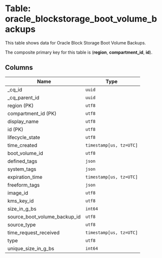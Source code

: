 # Table: oracle_blockstorage_boot_volume_backups

This table shows data for Oracle Block Storage Boot Volume Backups.

The composite primary key for this table is (**region**, **compartment_id**, **id**).

## Columns

| Name          | Type          |
| ------------- | ------------- |
|_cq_id|`uuid`|
|_cq_parent_id|`uuid`|
|region (PK)|`utf8`|
|compartment_id (PK)|`utf8`|
|display_name|`utf8`|
|id (PK)|`utf8`|
|lifecycle_state|`utf8`|
|time_created|`timestamp[us, tz=UTC]`|
|boot_volume_id|`utf8`|
|defined_tags|`json`|
|system_tags|`json`|
|expiration_time|`timestamp[us, tz=UTC]`|
|freeform_tags|`json`|
|image_id|`utf8`|
|kms_key_id|`utf8`|
|size_in_g_bs|`int64`|
|source_boot_volume_backup_id|`utf8`|
|source_type|`utf8`|
|time_request_received|`timestamp[us, tz=UTC]`|
|type|`utf8`|
|unique_size_in_g_bs|`int64`|